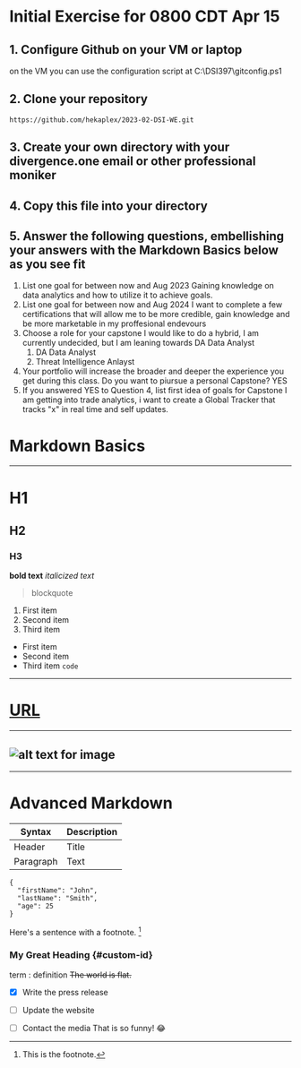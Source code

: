 # **Initial Exercise for 0800 CDT Apr 15**

## 1. Configure Github on your VM or laptop
on the VM you can use the configuration script at C:\DSI397\gitconfig.ps1
## 2. Clone your repository
`https://github.com/hekaplex/2023-02-DSI-WE.git`
## 3. Create your own directory with your divergence.one email or other professional moniker
## 4. Copy this file into your directory
## 5. Answer the following questions, embellishing your answers with the **Markdown Basics** below as you see fit
1. List one goal for between now and Aug 2023
Gaining knowledge on data analytics and how to utilize it to achieve goals.
1. List one goal for between now and Aug 2024
I want to complete a few certifications that will allow me to be more credible, gain knowledge and be more marketable in my proffesional endevours
1. Choose a role for your capstone
I would like to do a hybrid, I am currently undecided, but I am leaning towards DA Data Analyst
   1. DA Data Analyst
   1. Threat Intelligence Anlayst 
1. Your portfolio will increase the broader and deeper the experience you get during this class. Do you want to piursue a personal Capstone?
YES
1. If you answered YES to Question 4, list first idea of goals for Capstone
I am getting into trade analytics, i want to create a Global Tracker that tracks "x" in real time and self updates.



# **Markdown Basics**
---
# H1
## H2
### H3
**bold text**
*italicized text*
> blockquote
1. First item
2. Second item
3. Third item
- First item
- Second item
- Third item
`code`
---
# [URL](https://www.example.com)
---
![alt text for image](image.jpg)
---
---
 

# Advanced  Markdown
| Syntax | Description |
| ----------- | ----------- |
| Header | Title |
| Paragraph | Text |
```
{
  "firstName": "John",
  "lastName": "Smith",
  "age": 25
}
```
Here's a sentence with a footnote. [^1]

[^1]: This is the footnote.
### My Great Heading {#custom-id}
term
: definition
~~The world is flat.~~
- [x] Write the press release
- [ ] Update the website
- [ ] Contact the media
That is so funny! :joy:

